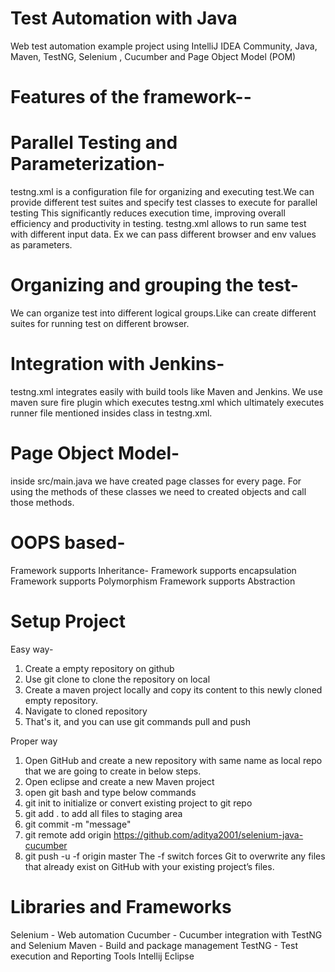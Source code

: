 # Test Automation with Java
Web test automation example project using IntelliJ IDEA Community, Java, Maven, TestNG, Selenium , Cucumber and Page Object Model (POM)

# Features of the framework--

# Parallel Testing and Parameterization-  
 testng.xml is a configuration file for organizing and executing test.We can provide different test suites and specify test classes to execute for parallel testing
 This significantly reduces execution time, improving overall efficiency and productivity in testing.
 testng.xml allows to run same test with different input data. Ex we can pass different browser and env values as parameters.

# Organizing and grouping the test- 
We can organize test into different logical groups.Like can create different suites for running test on different browser.
<test thread-count="3" name="TestChrome">
<test thread-count="3" name="TestFireFox">

# Integration with Jenkins- 
testng.xml integrates easily with build tools like Maven and Jenkins. 
We use maven sure fire plugin which executes testng.xml which ultimately executes runner file mentioned insides class in testng.xml.

# Page Object Model-
inside src/main.java we have created page classes for every page. For using the methods of these classes we need to created objects and call those methods.


# OOPS based-
Framework supports Inheritance-
Framework supports encapsulation
Framework supports Polymorphism
Framework supports Abstraction

# Setup Project 
Easy way-
1) Create a empty repository on github
2) Use git clone to clone the repository on local
3) Create a maven project locally and copy its content to this newly cloned empty repository.
4) Navigate to cloned repository
5) That's it, and you can use git commands pull and push

Proper way
1) Open GitHub and create a new repository with same name as local repo that we are going to create in below steps.
2) Open eclipse and create a new Maven project
3) open git bash and type below commands
4) git init to initialize or convert existing project to git repo
5) git add . to add all files to staging area
6) git commit -m "message"
7) git remote add origin https://github.com/aditya2001/selenium-java-cucumber
8) git push -u -f origin master
The -f switch forces Git to overwrite any files that already exist on GitHub with your existing project’s files.

# Libraries and Frameworks
Selenium - Web automation
Cucumber - Cucumber integration with TestNG and Selenium
Maven - Build and package management
TestNG - Test execution and Reporting
Tools
Intellij
Eclipse



